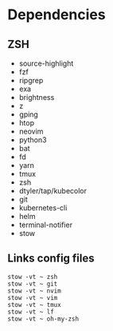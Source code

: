 # Dependencies

## ZSH

- source-highlight
- fzf
- ripgrep
- exa
- brightness
- z
- gping
- htop
- neovim
- python3
- bat
- fd
- yarn
- tmux
- zsh
- dtyler/tap/kubecolor
- git
- kubernetes-cli
- helm
- terminal-notifier
- stow

## Links config files

```
stow -vt ~ zsh
stow -vt ~ git
stow -vt ~ nvim
stow -vt ~ vim
stow -vt ~ tmux
stow -vt ~ lf
stow -vt ~ oh-my-zsh
```
